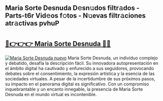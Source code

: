 ## Maria Sorte Desnuda D𝚎sn𝚞dos filtr𝚊dos - Parts-t6r Vid𝚎os f𝚘tos - N𝚞evas filtr𝚊ciones atr𝚊ctivas pvhuP

# <h2><a href="http://mb9eag.tromn.icu/?c=Maria+Sorte+Desnuda">🔗👉👉👉 Maria Sorte Desnuda 🔗🔗</a></h2>

[![Maria Sorte Desnuda nuevo](https://i.imgur.com/pEAQMta.gif)](http://mb9eag.tromn.icu/?c=Maria+Sorte+Desnuda)
Maria Sorte Desnuda, un individuo complejo y debatido, desafía la descripción fácil. Su innovadora autopresentación en el ámbito digital ha cautivado y enfurecido a sus seguidores, provocando debates sobre el consentimiento, la expresión artística y la esencia de las sociedades virtuales. A pesar de la incertidumbre de sus próximos pasos, su impacto en el panorama digital es significativo. Con un compromiso inquebrantable y un encanto innegable, la presencia de Maria Sorte Desnuda en el mundo virtual es incontenible.
